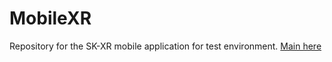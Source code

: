 # MobileXR
Repository for the SK-XR mobile application for test environment. [Main here](https://github.com/Stock-Knowledge-Engineering/SK-MobileAPP-XR)
